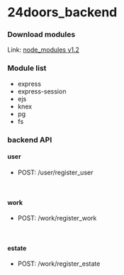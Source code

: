 24doors_backend
===============

### Download modules

Link: [node_modules v1.2](https://drive.google.com/open?id=12qxVefuM8GNbMzfB_5ELkqIdtskxxyFC)
<br/>

### Module list
* express<br/>
* express-session<br/>
* ejs<br/>
* knex<br/>
* pg<br/>
* fs<br/>

### backend API

#### user

* POST: /user/register_user<br/>
<br/>

#### work

* POST: /work/register_work<br/>
<br/>

#### estate

* POST: /work/register_estate<br/>
<br/>